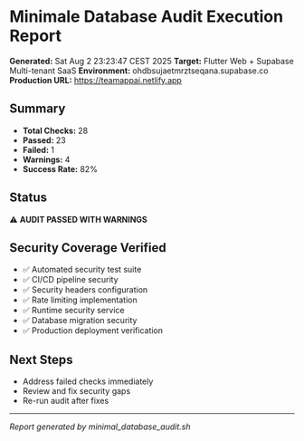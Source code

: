# Minimale Database Audit Execution Report
**Generated:** Sat Aug  2 23:23:47 CEST 2025
**Target:** Flutter Web + Supabase Multi-tenant SaaS
**Environment:** ohdbsujaetmrztseqana.supabase.co
**Production URL:** https://teamappai.netlify.app

## Summary
- **Total Checks:** 28
- **Passed:** 23
- **Failed:** 1
- **Warnings:** 4
- **Success Rate:** 82%

## Status
⚠️ **AUDIT PASSED WITH WARNINGS**

## Security Coverage Verified
- ✅ Automated security test suite
- ✅ CI/CD pipeline security
- ✅ Security headers configuration
- ✅ Rate limiting implementation
- ✅ Runtime security service
- ✅ Database migration security
- ✅ Production deployment verification

## Next Steps
- Address failed checks immediately
- Review and fix security gaps
- Re-run audit after fixes

---
*Report generated by minimal_database_audit.sh*
